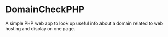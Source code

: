 # DomainCheckPHP
A simple PHP web app to look up useful info about a domain related to web hosting and display on one page.
